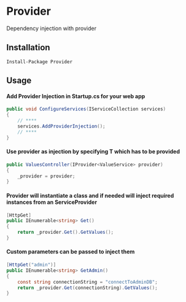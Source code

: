 # Provider
Dependency injection with provider

## Installation

```
Install-Package Provider
```

## Usage

#### Add Provider Injection in Startup.cs for your web app

```csharp
public void ConfigureServices(IServiceCollection services)
{
    // ****
    services.AddProviderInjection();
    // ****
}
```

#### Use provider as injection by specifying T which has to be provided
  
```csharp
public ValuesController(IProvider<ValueService> provider)
{
    _provider = provider;
}
```

####  Provider will instantiate a class and if needed will inject required instances from an ServiceProvider

```csharp
[HttpGet]
public IEnumerable<string> Get()
{
    return _provider.Get().GetValues();
}
```

####  Custom parameters can be passed to inject them

```csharp
[HttpGet("admin")]
public IEnumerable<string> GetAdmin()
{
	const string connectionString = "connectToAdminDB";
	return _provider.Get(connectionString).GetValues();
}
```
